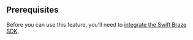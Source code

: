 ## Prerequisites

Before you can use this feature, you'll need to [integrate the Swift Braze SDK]({{site.baseurl}}/developer_guide/sdk_integration/?sdktab=swift/).